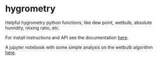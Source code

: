 # hygrometry
Helpful hygrometry python functions, like dew point, wetbulb, absolute humidity, mixing ratio, etc.

For install instructions and API see the documentation [here](https://bluthen.github.io/hygrometry_docs/).

A jupyter notebook with some simple analysis on the wetbulb algorithm [here](https://nbviewer.jupyter.org/github/bluthen/hygrometry/blob/master/docs/hygrometry.ipynb).
